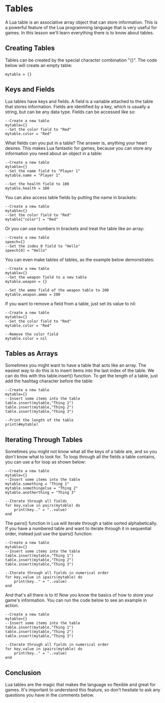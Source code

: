 # Tables

A Lua table is an associative array object that can store information.  This is a powerful feature of the Lua programming language that is very useful for games.  In this lesson we'll learn everything there is to know about tables.

## Creating Tables

Tables can be created by the special character combination "{}".  The code below will create an empty table:
```
mytable = {}
```

## Keys and Fields

Lua tables have keys and fields.  A field is a variable attached to the table that stores information.  Fields are identified by a key, which is usually a string, but can be any data type.  Fields can be accessed like so:
```
--Create a new table
mytable={}
--Set the color field to "Red"
mytable.color = "Red"
```
What fields can you put in a table?  The answer is, anything your heart desires.  This makes Lua fantastic for games, because you can store any information you need about an object in a table:
```
--Create a new table
mytable={}
--Set the name field to "Player 1"
mytable.name = "Player 1"

--Set the health field to 100
mytable.health = 100
```
You can also access table fields by putting the name in brackets:
```
--Create a new table
mytable={}
--Set the color field to "Red"
mytable["color"] = "Red"
```
Or you can use numbers in brackets and treat the table like an array:
```
--Create a new table
speech={}
--Set the index 0 field to "Hello"
speech[0] = "Hello"
```
You can even make tables of tables, as the example below demonstrates:
```
--Create a new table
mytable={}
--Set the weapon field to a new table
mytable.weapon = {}

--Set the ammo field of the weapon table to 200
mytable.weapon.ammo = 200
```
If you want to remove a field from a table, just set its value to nil:
```
--Create a new table
mytable={}
--Set the color field to "Red"
mytable.color = "Red"

--Remove the color field
mytable.color = nil
```
## Tables as Arrays

Sometimes you might want to have a table that acts like an array.  The easiest way to do this is to insert items into the last index of the table.  We can do this with this table.insert() function.  To get the length of a table, just add the hashtag character before the table:
```
--Create a new table
mytable={}
--Insert some items into the table
table.insert(mytable,"Thing 1")
table.insert(mytable,"Thing 2")
table.insert(mytable,"Thing 3")

--Print the length of the table
print(#mytable)
```
## Iterating Through Tables
Sometimes you might not know what all the keys of a table are, and so you don't know what to look for.  To loop through all the fields a table contains, you can use a for loop as shown below:
```
--Create a new table
mytable={}
--Insert some items into the table
mytable.something = "Thing 1"
mytable.somethingelse = "Thing 2"
mytable.anotherthing = "Thing 3"

--Iterate through all fields
for key,value in pairs(mytable) do
	print(key.." = "..value)
end
```
The pairs() function in Lua will iterate through a table sorted alphabetically.  If you have a numbered table and want to iterate through it in sequential order, instead just use the ipairs() function:
```
--Create a new table
mytable={}
--Insert some items into the table
table.insert(mytable,"Thing 1")
table.insert(mytable,"Thing 2")
table.insert(mytable,"Thing 3")

--Iterate through all fields in numerical order
for key,value in ipairs(mytable) do
	print(key.." = "..value)
end
```
And that's all there is to it!  Now you know the basics of how to store your game's information.  You can run the code below to see an example in action.
```
--Create a new table
mytable={}
--Insert some items into the table
table.insert(mytable,"Thing 1")
table.insert(mytable,"Thing 2")
table.insert(mytable,"Thing 3")

--Iterate through all fields in numerical order
for key,value in ipairs(mytable) do
	print(key.." = "..value)
end
```
## Conclusion

Lua tables are the magic that makes the language so flexible and great for games.  It's important to understand this feature, so don't hesitate to ask any questions you have in the comments below.
